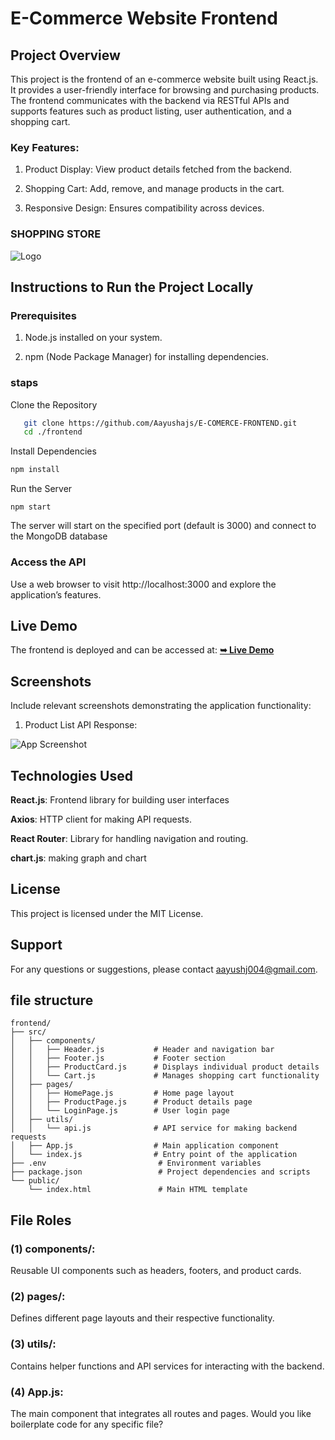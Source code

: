 
# E-Commerce Website Frontend

## Project Overview

 This project is the frontend of an e-commerce website built using React.js. It provides a user-friendly interface for browsing and purchasing products. The frontend communicates with the backend via RESTful APIs and supports features such as product listing, user authentication, and a shopping cart.

### Key Features:

1)  Product Display: View product details fetched from the backend.

2) Shopping Cart: Add, remove, and manage products in the cart.

3) Responsive Design: Ensures compatibility across devices.


### SHOPPING STORE

![Logo](https://img.freepik.com/vecteurs-premium/vecteur-conception-du-logo-du-sac-achat-ligne_1234492-128.jpg)

## Instructions to Run the Project Locally

### Prerequisites

1) Node.js installed on your system.

3) npm (Node Package Manager) for installing dependencies.

### staps
Clone the Repository
```bash
   git clone https://github.com/Aayushajs/E-COMERCE-FRONTEND.git
   cd ./frontend
```
Install Dependencies
```bash
npm install
```
 
Run the Server
```
npm start
```
The server will start on the specified port (default is 3000) and connect to the MongoDB database

### Access the API
Use a web browser to visit http://localhost:3000 and explore the application’s features.




## Live Demo
The frontend is deployed and can be accessed at:
<a href="https://e-stores1.netlify.app/"><strong>➥ Live Demo</strong></a>


## Screenshots

Include relevant screenshots demonstrating the application functionality:

1) Product List API Response:


![App Screenshot](https://via.placeholder.com/468x300?text=App+Screenshot+Here)



## Technologies Used

**React.js**:  Frontend library for building user interfaces

**Axios**: HTTP client for making API requests.

**React Router**: Library for handling navigation and routing.

**chart.js**: making graph and chart 

## License

This project is licensed under the MIT License.




## Support
For any questions or suggestions, please contact aayushj004@gmail.com.


## file structure
```
frontend/
├── src/
│   ├── components/
│   │   ├── Header.js           # Header and navigation bar
│   │   ├── Footer.js           # Footer section
│   │   ├── ProductCard.js      # Displays individual product details
│   │   └── Cart.js             # Manages shopping cart functionality
│   ├── pages/
│   │   ├── HomePage.js         # Home page layout
│   │   ├── ProductPage.js      # Product details page
│   │   └── LoginPage.js        # User login page
│   ├── utils/
│   │   └── api.js              # API service for making backend requests
│   ├── App.js                  # Main application component
│   └── index.js                # Entry point of the application
├── .env                         # Environment variables
├── package.json                 # Project dependencies and scripts
└── public/
    └── index.html               # Main HTML template
```
## File Roles
### (1) components/:
Reusable UI components such as headers, footers, and product cards.

### (2) pages/:

Defines different page layouts and their respective functionality.

### (3) utils/:

 Contains helper functions and API services for interacting with the backend.

### (4)  App.js:

The main component that integrates all routes and pages.
Would you like boilerplate code for any specific file?
